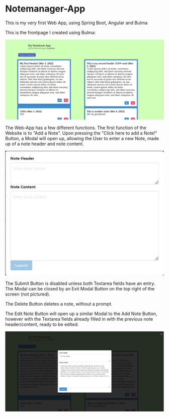 # Notemanager-App

This is my very first Web App, using Spring Boot, Angular and Bulma

This is the frontpage I created using Bulma:

![](https://github.com/teddyoojo/notemanager/blob/main/docs/images/frontpage.png)

The Web-App has a few different functions.
The first function of the Website is to "Add a Note". Upon pressing the "Click here to add a Note!" Button, a Modal will open up,
allowing the User to enter a new Note, made up of a note header and note content.

![](https://github.com/teddyoojo/notemanager/blob/main/docs/images/addnotemodal.png)

The Submit Button is disabled unless both Textarea fields have an entry. The Modal can be closed by an Exit Modal Button on the top right of the screen (not pictured).

The Delete Button deletes a note, without a prompt.

The Edit Note Button will open up a similar Modal to the Add Note Button, however with the Textarea fields already filled in with the previous note header/content, ready to be edited.

![](https://github.com/teddyoojo/notemanager/blob/main/docs/images/edit_note_modal.png)
